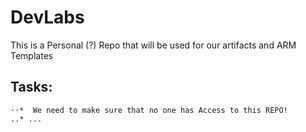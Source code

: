 # DevLabs

This is a Personal (?) Repo that will be used for our artifacts and ARM Templates 


## Tasks:
    ⋅⋅*  We need to make sure that no one has Access to this REPO!
    ..* ...